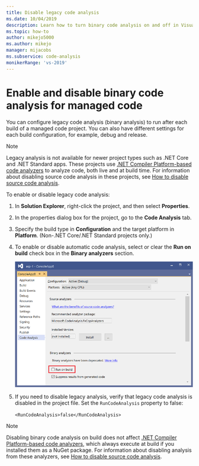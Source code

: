 ```yaml
---
title: Disable legacy code analysis
ms.date: 10/04/2019
description: Learn how to turn binary code analysis on and off in Visual Studio. See how to configure this feature in managed code projects.
ms.topic: how-to
author: mikejo5000
ms.author: mikejo
manager: mijacobs
ms.subservice: code-analysis
monikerRange: 'vs-2019'
---
```

# Enable and disable binary code analysis for managed code

You can configure legacy code analysis (binary analysis) to run after each build of a managed code project. You can also have different settings for each build configuration, for example, debug and release.

> [!NOTE]
> Legacy analysis is not available for newer project types such as .NET Core and .NET Standard apps. These projects use [.NET Compiler Platform-based code analyzers](roslyn-analyzers-overview.md) to analyze code, both live and at build time. For information about disabling source code analysis in these projects, see [How to disable source code analysis](disable-code-analysis.md).

To enable or disable legacy code analysis:

1. In **Solution Explorer**, right-click the project, and then select **Properties**.

2. In the properties dialog box for the project, go to the **Code Analysis** tab.

3. Specify the build type in **Configuration** and the target platform in **Platform**. (Non-.NET Core/.NET Standard projects only.)

4. To enable or disable automatic code analysis, select or clear the **Run on build** check box in the **Binary analyzers** section.

   ![Run binary code analysis on build option in Visual Studio](media/run-on-build-binary-analyzers.png)

5. If you need to disable legacy analysis, verify that legacy code analysis is disabled in the project file. Set the `RunCodeAnalysis` property to false:

   `<RunCodeAnalysis>false</RunCodeAnalysis>`

> [!NOTE]
> Disabling binary code analysis on build does not affect [.NET Compiler Platform-based code analyzers](roslyn-analyzers-overview.md), which always execute at build if you installed them as a NuGet package. For information about disabling analysis from these analyzers, see [How to disable source code analysis](disable-code-analysis.md).
